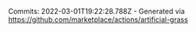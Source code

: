 Commits: 2022-03-01T19:22:28.788Z - Generated via https://github.com/marketplace/actions/artificial-grass
<br>
